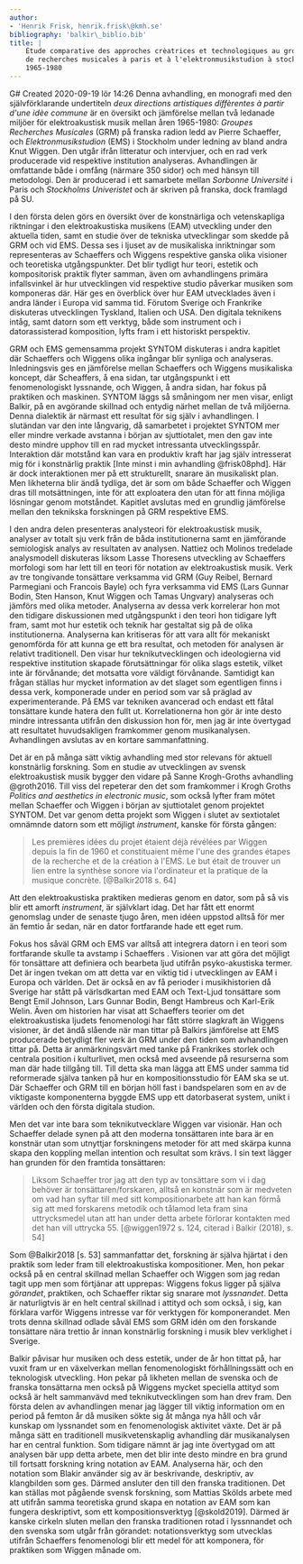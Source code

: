 ```yaml
---
author:
- 'Henrik Frisk, henrik.frisk\@kmh.se'
bibliography: 'balkir\_biblio.bib'
title: |
    Étude comparative des approches crèatrices et technologiques au groupe
    de recherches musicales à paris et à l'elektronmusikstudion à stockholm
    1965-1980
---
```


G\# Created 2020-09-19 lör 14:26 Denna avhandling, en monografi med den
självförklarande undertiteln *deux directions artistiques diffèrentes à
partir d'une idèe commune* är en översikt och jämförelse mellan två
ledanade miljöer för elektroakustisk musik mellan åren 1965-1980:
*Groupes Recherches Musicales* (GRM) på franska radion ledd av Pierre
Schaeffer, och *Elektronmusikstudion* (EMS) i Stockholm under ledning av
bland andra Knut Wiggen. Den utgår ifrån litteratur och intervjuer, och
en rad verk producerade vid respektive institution analyseras.
Avhandlingen är omfattande både i omfång (närmare 350 sidor) och med
hänsyn till metodologi. Den är producerad i ett samarbete mellan
*Sorbonne Université* i Paris och *Stockholms Univeristet* och är
skriven på franska, dock framlagd på SU.

I den första delen görs en översikt över de konstnärliga och
vetenskapliga riktningar i den elektroakustiska musikens (EAM)
utveckling under den aktuella tiden, samt en studie över de tekniska
utvecklingar som skedde på GRM och vid EMS. Dessa ses i ljuset av de
musikaliska inriktningar som representeras av Schaeffers och Wiggens
respektive ganska olika visioner och teoretiska utgångspunkter. Det blir
tydligt hur teori, estetik och kompositorisk praktik flyter samman, även
om avhandlingens primära infallsvinkel är hur utvecklingen vid
respektive studio påverkar musiken som komponeras där. Här ges en
överblick över hur EAM utvecklades även i andra länder i Europa vid
samma tid. Förutom Sverige och Frankrike diskuteras utvecklingen
Tyskland, Italien och USA. Den digitala teknikens intåg, samt datorn som
ett verktyg, både som instrument och i datorassisterad komposition,
lyfts fram i ett historiskt perspektiv.

GRM och EMS gemensamma projekt SYNTOM diskuteras i andra kapitlet där
Schaeffers och Wiggens olika ingångar blir synliga och analyseras.
Inledningsvis ges en jämförelse mellan Schaeffers och Wiggens
musikaliska koncept, där Scheaffers, å ena sidan, tar utgångspunkt i ett
fenomenologiskt lyssnande, och Wiggen, å andra sidan, har fokus på
praktiken och maskinen. SYNTOM läggs så småningom ner men visar, enligt
Balkir, på en avgörande skillnad och entydig närhet mellan de två
miljöerna. Denna dialektik är närmast ett resultat för sig själv i
avhandlingen. I slutändan var den inte långvarig, då samarbetet i
projektet SYNTOM mer eller mindre verkade avstanna i början av
sjuttiotalet, men den gav inte desto mindre upphov till en rad mycket
intressanta utvecklingsspår. Interaktion där motstånd kan vara en
produktiv kraft har jag själv intresserat mig för i konstnärlig praktik
[Inte minst i min avhandling @frisk08phd]. Här är dock interaktionen mer
på ett strukturellt, snarare än musikaliskt plan. Men likheterna blir
ändå tydliga, det är som om både Schaeffer och Wiggen dras till
motsättningen, inte för att exploatera den utan för att finna möjliga
lösningar genom motståndet. Kapitlet avslutas med en grundlig jämförelse
mellan den teknikska forskningen på GRM respektive EMS.

I den andra delen presenteras analysteori för elektroakustisk musik,
analyser av totalt sju verk från de båda institutionerna samt en
jämförande semiologisk analys av resultaten av analysen. Nattiez och
Molinos tredelade analysmodell diskuteras liksom Lasse Thoresens
utveckling av Schaeffers morfologi som har lett till en teori för
notation av elektroakustisk musik. Verk av tre tongivande tonsättare
verksamma vid GRM (Guy Reibel, Bernard Parmegiani och Francois Bayle)
och fyra verksamma vid EMS (Lars Gunnar Bodin, Sten Hanson, Knut Wiggen
och Tamas Ungvary) analyseras och jämförs med olika metoder. Analyserna
av dessa verk korrelerar hon mot den tidigare diskussionen med
utgångspunkt i den teori hon tidigare lyft fram, samt mot hur estetik
och teknik har gestaltat sig på de olika institutionerna. Analyserna kan
kritiseras för att vara allt för mekaniskt genomförda för att kunna ge
ett bra resultat, och metoden för analysen är relativt traditionell. Den
visar hur teknikutvecklingen och ideologierna vid respektive institution
skapade förutsättningar för olika slags estetik, vilket inte är
förvånande; det motsatta vore väldigt förvånande. Samtidigt kan frågan
ställas hur mycket information av det slaget som egentligen finns i
dessa verk, komponerade under en period som var så präglad av
experimenterande. På EMS var tekniken avancerad och endast ett fåtal
tonsättare kunde hatera den fullt ut. Korrelationerna hon gör är inte
desto mindre intressanta utifrån den diskussion hon för, men jag är inte
övertygad att resultatet huvudsakligen framkommer genom musikanalysen.
Avhandlingen avslutas av en kortare sammanfattning.

Det är en på många sätt viktig avhandling med stor relevans för aktuell
konstnärlig forskning. Som en studie av utvecklingen av svensk
elektroakustisk musik bygger den vidare på Sanne Krogh-Groths avhandling
@groth2016. Till viss del repeterar den det som framkommer i Krogh
Groths *Politics and aesthetics in electronic music*, som också lyfter
fram mötet mellan Schaeffer och Wiggen i början av sjuttiotalet genom
projektet SYNTOM. Det var genom detta projekt som Wiggen i slutet av
sextiotalet omnämnde datorn som ett möjligt *instrument*, kanske för
första gången:

> Les premières idées du projet étaient déjà révélées par Wiggen depuis
> la fin de 1960 et constituaient même l'une des grandes étapes de la
> recherche et de la création à l'EMS. Le but était de trouver un lien
> entre la synthèse sonore via l'ordinateur et la pratique de la musique
> concrète. [@Balkir2018 s. 64]

Att den elektroakustiska praktiken medieras genom en dator, som på så
vis blir ett amorft *instrument*, är självklart idag. Det har fått ett
enormt genomslag under de senaste tjugo åren, men idéen uppstod alltså
för mer än femtio år sedan, när en dator fortfarande hade ett eget rum.

Fokus hos såväl GRM och EMS var alltså att integrera datorn i en teori
som fortfarande skulle ta avstamp i Schaeffers . Visionen var att göra
det möjligt för tonsättare att definiera och bearbeta ljud utifrån
psyko-akustiska termer. Det är ingen tvekan om att detta var en viktig
tid i utvecklingen av EAM i Europa och världen. Det är också en av få
perioder i musikhistorien då Sverige har stått på värlsdkartan med EAM
och Text-Ljud tonsättare som Bengt Emil Johnson, Lars Gunnar Bodin,
Bengt Hambreus och Karl-Erik Welin. Även om historien har visat att
Schaeffers teorier om det elektroakustiska ljudets fenomenologi har fått
större slagkraft än Wiggens visioner, är det ändå slående när man tittar
på Balkirs jämförelse att EMS producerade betydligt fler verk än GRM
under den tiden som avhandlingen tittar på. Detta är anmärkningsvärt med
tanke på Frankrikes storlek och centrala position i kulturlivet, men
också med avseende på resurserna som man där hade tillgång till. Till
detta ska man lägga att EMS under samma tid reformerade själva tanken på
hur en kompositionsstudio för EAM ska se ut. Där Schaeffer och GRM till
en början höll fast i bandspelaren som en av de viktigaste komponenterna
byggde EMS upp ett datorbaserat system, unikt i världen och den första
digitala studion.

Men det var inte bara som teknikutvecklare Wiggen var visionär. Han och
Schaeffer delade synen på att den moderna tonsättaren inte bara är en
konstnär utan som utnyttjar forskningens metoder för att med skärpa
kunna skapa den koppling mellan intention och resultat som krävs. I sin
text lägger han grunden för den framtida tonsättaren:

> Liksom Schaeffer tror jag att den typ av tonsättare som vi i dag
> behöver är tonsättaren/forskaren, alltså en konstnär som är medveten
> om vad han syftar till med sitt kompositionarbete att han kan förmå
> sig att med forskarens metodik och tålamod leta fram sina
> uttrycksmedel utan att han under detta arbete förlorar kontakten med
> det han vill uttrycka 55. [@wiggen1972 s. 124, citerad i Balkir
> (2018), s. 54]

Som @Balkir2018 [s. 53] sammanfattar det, forskning är själva hjärtat i
den praktik som leder fram till elektroakustiska kompositioner. Men, hon
pekar också på en central skillnad mellan Schaeffer och Wiggen som jag
redan tagit upp men som förtjänar att upprepas: Wiggens fokus ligger på
själva *görandet*, praktiken, och Schaeffer riktar sig snarare mot
*lyssnandet*. Detta är naturligtvis är en helt central skillnad i
attityd och som också, i sig, kan förklara varför Wiggens intresse var
för verktygen för komponerandet. Men trots denna skillnad odlade såväl
EMS som GRM idén om den forskande tonsättare nära trettio år innan
konstnärlig forskning i musik blev verklighet i Sverige.

Balkir påvisar hur musiken och dess estetik, under de år hon tittat på,
har vuxit fram ur en växelverkan mellan fenomenologiskt förhållningssätt
och en teknologisk utveckling. Hon pekar på likheten mellan de svenska
och de franska tonsättarna men också på Wiggens mycket speciella attityd
som också är helt sammanvävd med teknikutvecklingen som han drev fram.
Den första delen av avhandlingen menar jag lägger till viktig
information om en period på femton år då musiken sökte sig åt många nya
håll och vår kunskap om lyssnandet som en fenomenologisk aktivitet
växte. Det är på många sätt en traditionell musikvetenskaplig avhandling
där musikanalysen har en central funktion. Som tidigare nämnt är jag
inte övertygad om att analysen bär upp detta arbete, men det blir inte
desto mindre en bra grund till fortsatt forskning kring notation av EAM.
Analyserna här, och den notation som Blakir använder sig av är
beskrivande, deskriptiv, av klangbilden som ges. Därmed ansluter den
till den franska traditionen. Det kan ställas mot pågående svensk
forskning, som Mattias Skölds arbete med att utifrån samma teoretiska
grund skapa en notation av EAM som kan fungera deskriptivt, som ett
kompositionsverktyg [@skold2019]. Därmed är kanske cirkeln sluten mellan
den franska traditionen rotad i lyssnnandet och den svenska som utgår
från görandet: notationsverktyg som utvecklas utifrån Schaeffers
fenomenologi blir ett medel för att komponera, för praktiken som Wiggen
månade om.
